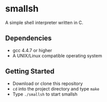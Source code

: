 # smallsh

A simple shell interpreter written in C.

## Dependencies

* gcc 4.4.7 or higher
* A UNIX/Linux compatible operating system

## Getting Started

* Download or clone this repository
* `cd` into the project directory and type `make`
* Type `./smallsh` to start smallsh

